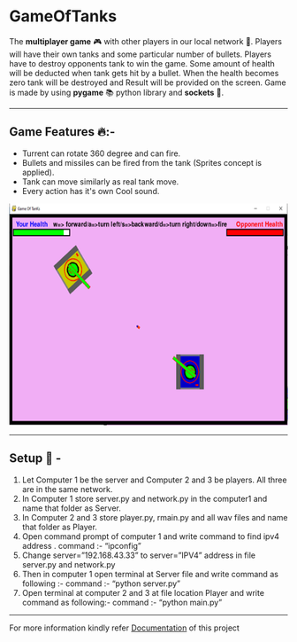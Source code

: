 # GameOfTanks

The **multiplayer game** :video_game: with other players in our local network :satellite:. 
Players will have their own tanks and some particular number of bullets. Players have to destroy opponents tank to win the game. Some amount of health will be deducted when tank gets hit by a bullet. When the health becomes zero tank will be destroyed and Result will be provided on the screen. Game is made by using **pygame** :books: python library and **sockets** :electric_plug:.

---
## Game Features :fire::-
* Turrent can rotate 360 degree and can fire.  
* Bullets and missiles can be fired from the tank (Sprites concept is applied). 
* Tank can move similarly as real tank move.
* Every action has it's own Cool sound. 
<img src="https://github.com/Prithviraj2511/GameOfTanks/blob/master/game%20of%20tanks.png" alt="Game img" height="400">

---
## Setup :wrench: -

1. Let Computer 1 be the server and Computer 2 and 3 be players. All three are in the same network.
2. In Computer 1 store server.py  and network.py  in the computer1 and name that folder as Server.
3. In Computer 2 and 3 store player.py,  rmain.py and all wav files  and name that folder as Player.
4. Open command prompt of computer 1 and write command to find ipv4 address .
             command :- “ipconfig”
5. Change  server=”192.168.43.33” to server=”IPV4” address   in file server.py and network.py
6. Then in computer 1 open terminal at Server file and write command as following :-
	command :- “python server.py”
7. Open  terminal at computer 2 and 3 at file location Player and write command as following:-
	command :- “python main.py”
---
For more information kindly refer <a href="https://github.com/Prithviraj2511/GameOfTanks/blob/master/Game%20of%20Tanks.docx">Documentation</a> of this project
